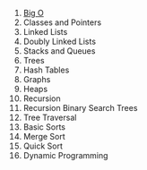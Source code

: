 1. [Big O](1.%20Big%20O/big_o.md)
2. Classes and Pointers
3. Linked Lists
4. Doubly Linked Lists
5. Stacks and Queues
6. Trees
7. Hash Tables
8. Graphs
9. Heaps
10. Recursion
11. Recursion Binary Search Trees
12. Tree Traversal
13. Basic Sorts
14. Merge Sort
15. Quick Sort
16. Dynamic Programming
